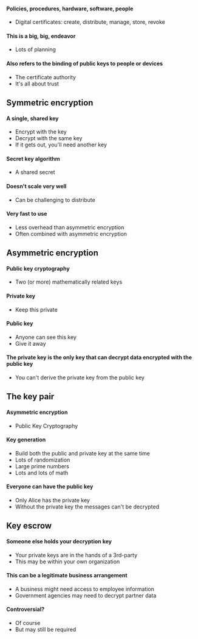 #### Policies, procedures, hardware, software, people
- Digital certificates: create, distribute, manage, store, revoke
#### This is a big, big, endeavor
- Lots of planning
#### Also refers to the binding of public keys to people or devices
- The certificate authority
- It's all about trust


## Symmetric encryption
#### A single, shared key
- Encrypt with the key
- Decrypt with the same key
- If it gets out, you'll need another key
#### Secret key algorithm
- A shared secret
#### Doesn't scale very well
- Can be challenging to distribute
#### Very fast to use
- Less overhead than asymmetric encryption
- Often combined with asymmetric encryption



## Asymmetric encryption
#### Public key cryptography
- Two (or more) mathematically related keys
#### Private key
- Keep this private
#### Public key
- Anyone can see this key
- Give it away
#### The private key is the only key that can decrypt data encrypted with the public key
- You can't derive the private key from the public key


## The key pair
#### Asymmetric encryption
- Public Key Cryptography
#### Key generation
- Build both the public and private key at the same time
- Lots of randomization
- Large prime numbers
- Lots and lots of math
#### Everyone can have the public key
- Only Alice has the private key
- Without the private key the messages can't be decrypted


## Key escrow
#### Someone else holds your decryption key
- Your private keys are in the hands of a 3rd-party
- This may be within your own organization
#### This can be a legitimate business arrangement
- A business might need access to employee information
- Government agencies may need to decrypt partner data
#### Controversial?
- Of course
- But may still be required